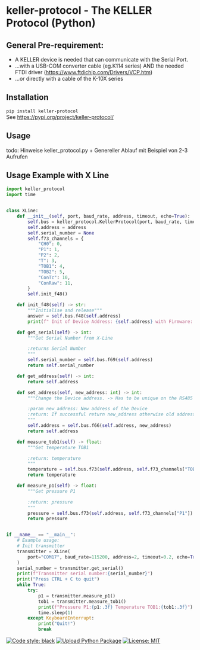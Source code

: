 # keller-protocol - The KELLER Protocol (Python)

## General Pre-requirement:

* A KELLER device is needed that can communicate with the Serial Port.
* ...with a USB-COM converter cable (eg.K114 series) AND the needed FTDI
  driver (https://www.ftdichip.com/Drivers/VCP.htm)
* ...or directly with a cable of the K-10X series

## Installation

```pip install keller-protocol```  
See https://pypi.org/project/keller-protocol/


## Usage

todo: Hinweise keller_protocol.py + Genereller Ablauf mit Beispiel von 2-3 Aufrufen


## Usage Example with X Line
```python
import keller_protocol
import time


class XLine:
    def __init__(self, port, baud_rate, address, timeout, echo=True):
        self.bus = keller_protocol.KellerProtocol(port, baud_rate, timeout, echo)
        self.address = address
        self.serial_number = None
        self.f73_channels = {
            "CH0": 0,
            "P1": 1,
            "P2": 2,
            "T": 3,
            "TOB1": 4,
            "TOB2": 5,
            "ConTc": 10,
            "ConRaw": 11,
        }
        self.init_f48()

    def init_f48(self) -> str:
        """Initialise and release"""
        answer = self.bus.f48(self.address)
        print(f" Init of Device Address: {self.address} with Firmware: {answer}")

    def get_serial(self) -> int:
        """Get Serial Number from X-Line

        :returns Serial Number
        """
        self.serial_number = self.bus.f69(self.address)
        return self.serial_number

    def get_address(self) -> int:
        return self.address

    def set_address(self, new_address: int) -> int:
        """Change the Device address. -> Has to be unique on the RS485 bus

        :param new_address: New address of the Device
        :return: If successful return new_address otherwise old address and throw exception
        """
        self.address = self.bus.f66(self.address, new_address)
        return self.address

    def measure_tob1(self) -> float:
        """Get temperature TOB1

        :return: temperature
        """
        temperature = self.bus.f73(self.address, self.f73_channels["TOB1"])
        return temperature

    def measure_p1(self) -> float:
        """Get pressure P1

        :return: pressure
        """
        pressure = self.bus.f73(self.address, self.f73_channels["P1"])
        return pressure


if __name__ == "__main__":
    # Example usage:
    # Init transmitter
    transmitter = XLine(
        port="COM17", baud_rate=115200, address=2, timeout=0.2, echo=True
    )
    serial_number = transmitter.get_serial()
    print(f"Transmitter serial number:{serial_number}")
    print("Press CTRL + C to quit")
    while True:
        try:
            p1 = transmitter.measure_p1()
            tob1 = transmitter.measure_tob1()
            print(f"Pressure P1:{p1:.3f} Temperature TOB1:{tob1:.3f}")
            time.sleep(1)
        except KeyboardInterrupt:
            print("Quit!")
            break

```



[![Code style: black](https://img.shields.io/badge/code%20style-black-000000.svg)](https://github.com/psf/black)
[![Upload Python Package](https://github.com/KELLERAGfuerDruckmesstechnik/keller_protocol_python/actions/workflows/python-publish.yml/badge.svg)](https://github.com/KELLERAGfuerDruckmesstechnik/keller_protocol_python/actions/workflows/python-publish.yml)
[![License: MIT](https://img.shields.io/badge/License-MIT-yellow.svg)](https://opensource.org/licenses/MIT)
